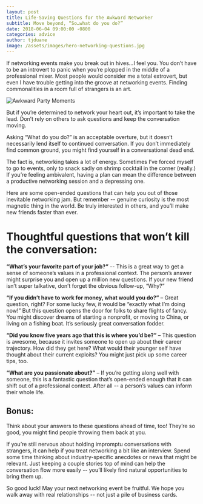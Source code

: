 ```yaml
---
layout: post
title: Life-Saving Questions for the Awkward Networker
subtitle: Move beyond, “So…what do you do?”
date: 2018-06-04 09:00:00 -0800
categories: advice
author: tjduane
image: /assets/images/hero-networking-questions.jpg
---
```


 If networking events make you break out in hives…I feel you. You don’t have to be an introvert to panic when you’re plopped in the middle of a professional mixer. Most people would consider me a total extrovert, but even I have trouble getting into the groove at networking events. Finding commonalities in a room full of strangers is an art.

 ![Awkward Party Moments][gif1]

 But if you’re determined to network your heart out, it’s important to take the lead. Don’t rely on others to ask questions and keep the conversation moving.

Asking “What do you do?” is an acceptable overture, but it doesn’t necessarily lend itself to continued conversation. If you don’t immediately find common ground, you might find yourself in a conversational dead end.

The fact is, networking takes a lot of energy. Sometimes I’ve forced myself to go to events, only to snack sadly on shrimp cocktail in the corner (really.) If you’re feeling ambivalent, having a plan can mean the difference between a productive networking session and a depressing one.

Here are some open-ended questions that can help you out of those inevitable networking jam. But remember -- genuine curiosity is the most magnetic thing in the world. Be truly interested in others, and you’ll make new friends faster than ever.

# Thoughtful questions that won’t kill the conversation:

**“What’s your favorite part of your job?”** -- This is a great way to get a sense of someone’s values in a professional context. The person’s answer might surprise you and open up a million new questions. If your new friend isn’t super talkative, don’t forget the obvious follow-up, “Why?”

**“If you didn’t have to work for money, what would you do?”** – Great question, right? For some lucky few, it would be “exactly what I’m doing now!” But this question opens the door for folks to share flights of fancy. You might discover dreams of starting a nonprofit, or moving to China, or living on a fishing boat. It’s seriously great conversation fodder.

**“Did you know five years ago that this is where you’d be?”** – This question is awesome, because it invites someone to open up about their career trajectory. How did they get here? What would their younger self have thought about their current exploits? You might just pick up some career tips, too.

**“What are you passionate about?”** – If you’re getting along well with someone, this is a fantastic question that’s open-ended enough that it can shift out of a professional context. After all -- a person’s values can inform their whole life.

## Bonus:

Think about your answers to these questions ahead of time, too! They’re so good, you might find people throwing them back at you.

If you’re still nervous about holding impromptu conversations with strangers, it can help if you treat networking a bit like an interview. Spend some time thinking about industry-specific anecdotes or news that might be relevant. Just keeping a couple stories top of mind can help the conversation flow more easily -- you’ll likely find natural opportunities to bring them up.

So good luck! May your next networking event be fruitful. We hope you walk away with real relationships -- not just a pile of business cards.


[gif1]: https://media.giphy.com/media/BR2HhnWwi1KtG/giphy.gif
[brightcrowd]: https://brightcrowd.com
